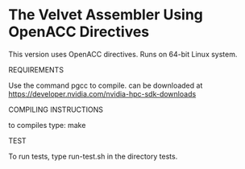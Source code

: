 # The Velvet Assembler Using OpenACC Directives
This version uses OpenACC directives. 
Runs on 64-bit Linux system.

REQUIREMENTS

Use the command pgcc to compile. can be downloaded at https://developer.nvidia.com/nvidia-hpc-sdk-downloads

COMPILING INSTRUCTIONS

to compiles type:
make

TEST

To run tests, type run-test.sh in the directory tests.
